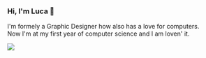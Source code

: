 ### Hi, I'm Luca 👋

I'm formely a Graphic Designer how also has a love for computers. <br />Now I'm at my first year of computer science and I am loven' it.

![](https://github-readme-stats.vercel.app/api?username=saccarosium&include_all_commits=true&show_icons=true&hide_title=true&hide_border=true)

